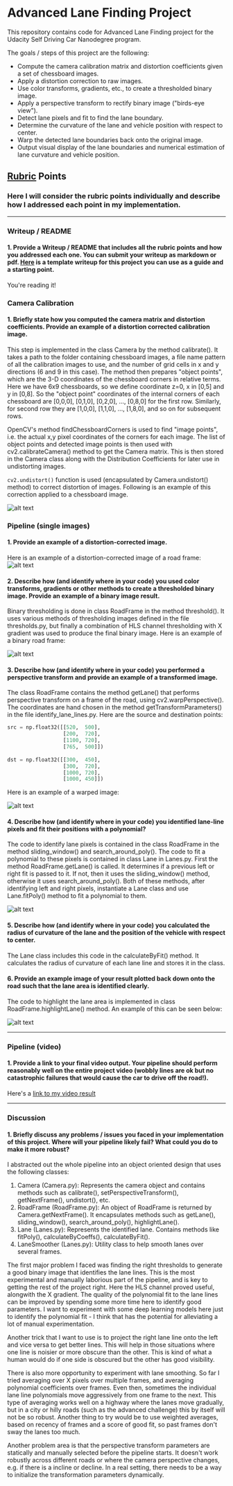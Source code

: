 # Advanced Lane Finding Project

This repository contains code for Advanced Lane Finding project for the Udacity Self Driving Car Nanodegree program.

The goals / steps of this project are the following:

* Compute the camera calibration matrix and distortion coefficients given a set of chessboard images.
* Apply a distortion correction to raw images.
* Use color transforms, gradients, etc., to create a thresholded binary image.
* Apply a perspective transform to rectify binary image ("birds-eye view").
* Detect lane pixels and fit to find the lane boundary.
* Determine the curvature of the lane and vehicle position with respect to center.
* Warp the detected lane boundaries back onto the original image.
* Output visual display of the lane boundaries and numerical estimation of lane curvature and vehicle position.

[//]: # (Image References)

[image1]: ./undistorted.png "Undistorted"
[image2]: ./road_undistorted.jpg "Road Transformed"
[image3]: ./examples/binary_combo_example.jpg "Binary Example"
[image4]: ./examples/warped_straight_lines.jpg "Warp Example"
[image5]: ./examples/color_fit_lines.jpg "Fit Visual"
[image6]: ./examples/example_output.jpg "Output"
[video1]: ./project_video.mp4 "Video"

## [Rubric](https://review.udacity.com/#!/rubrics/571/view) Points

### Here I will consider the rubric points individually and describe how I addressed each point in my implementation.  

---

### Writeup / README

#### 1. Provide a Writeup / README that includes all the rubric points and how you addressed each one.  You can submit your writeup as markdown or pdf.  [Here](https://github.com/udacity/CarND-Advanced-Lane-Lines/blob/master/writeup_template.md) is a template writeup for this project you can use as a guide and a starting point.  

You're reading it!

### Camera Calibration

#### 1. Briefly state how you computed the camera matrix and distortion coefficients. Provide an example of a distortion corrected calibration image.

This step is implemented in the class Camera by the method calibrate(). It takes a path to the folder containing chessboard images, a file name pattern of all the calibration images to use, and the number of grid cells in x and y directions (6 and 9 in this case). The method then prepares "object points", which are the 3-D coordinates of the chessboard corners in relative terms. Here we have 6x9 chessboards, so we define coordinate z=0, x in [0,5] and y in [0,8]. So the "object point" coordinates of the internal corners of each chessboard are [0,0,0], [0,1,0], [0,2,0], ..., [0,8,0] for the first row. Similarly, for second row they are [1,0,0], [1,1,0], ..., [1,8,0], and so on for subsequent rows.

OpenCV's method findChessboardCorners is used to find "image points", i.e. the actual x,y pixel coordinates of the corners for each image. The list of object points and detected image points is then used with cv2.calibrateCamera() method to get the Camera matrix. This is then stored in the Camera class along with the Distribution Coefficients for later use in undistorting images.

`cv2.undistort()` function is used (encapsulated by Camera.undistort() method) to correct distortion of images. Following is an example of this correction applied to a chessboard image.

![alt text][image1]

### Pipeline (single images)

#### 1. Provide an example of a distortion-corrected image.

Here is an example of a distortion-corrected image of a road frame:
![alt text][image2]

#### 2. Describe how (and identify where in your code) you used color transforms, gradients or other methods to create a thresholded binary image.  Provide an example of a binary image result.

Binary thresholding is done in class RoadFrame in the method threshold(). It uses various methods of thresholding images defined in the file thresholds.py, but finally a combination of HLS channel thresholding with X gradient was used to produce the final binary image. Here is an example of a binary road frame:

![alt text][image3]

#### 3. Describe how (and identify where in your code) you performed a perspective transform and provide an example of a transformed image.

The class RoadFrame contains the method getLane() that performs perspective transform on a frame of the road, using cv2.warpPerspective(). The coordinates are hand chosen in the method getTransformParameters() in the file identify_lane_lines.py. Here are the source and destination points:

```python
src = np.float32([[520,  500],
                  [200,  720],
                  [1100, 720],
                  [765,  500]])
                  
dst = np.float32([[300,  450],
                  [300,  720],
                  [1000, 720],
                  [1000, 450]]) 
```

Here is an example of a warped image:

![alt text][image4]

#### 4. Describe how (and identify where in your code) you identified lane-line pixels and fit their positions with a polynomial?

The code to identify lane pixels is contained in the class RoadFrame in the method sliding_window() and search_around_poly(). The code to fit a polynomial to these pixels is contained in class Lane in Lanes.py. First the method RoadFrame.getLane() is called. It determines if a previous left or right fit is passed to it. If not, then it uses the sliding_window() method, otherwise it uses search_around_poly(). Both of these methods, after identifying left and right pixels, instantiate a Lane class and use Lane.fitPoly() method to fit a polynomial to them.

![alt text][image5]

#### 5. Describe how (and identify where in your code) you calculated the radius of curvature of the lane and the position of the vehicle with respect to center.

The Lane class includes this code in the calculateByFit() method. It calculates the radius of curvature of each lane line and stores it in the class.

#### 6. Provide an example image of your result plotted back down onto the road such that the lane area is identified clearly.

The code to highlight the lane area is implemented in class RoadFrame.highlightLane() method.  An example of this can be seen below:

![alt text][image6]

---

### Pipeline (video)

#### 1. Provide a link to your final video output.  Your pipeline should perform reasonably well on the entire project video (wobbly lines are ok but no catastrophic failures that would cause the car to drive off the road!).

Here's a [link to my video result](./project_video.mp4)

---

### Discussion

#### 1. Briefly discuss any problems / issues you faced in your implementation of this project.  Where will your pipeline likely fail?  What could you do to make it more robust?

I abstracted out the whole pipeline into an object oriented design that uses the following classes:

1. Camera (Camera.py): Represents the camera object and contains methods such as calibrate(), setPerspectiveTransform(), getNextFrame(), undistort(), etc.
2. RoadFrame (RoadFrame.py): An object of RoadFrame is returned by Camera.getNextFrame(). It encapsulates methods such as getLane(), sliding_window(), search_around_poly(), highlightLane().
3. Lane (Lanes.py): Represents the identified lane. Contains methods like fitPoly(), calculateByCoeffs(), calculateByFit().
4. LaneSmoother (Lanes.py): Utility class to help smooth lanes over several frames.

The first major problem I faced was finding the right thresholds to generate a good binary image that identifies the lane lines. This is the most experimental and manually laborious part of the pipeline, and is key to getting the rest of the project right. Here the HLS channel proved useful, alongwith the X gradient. The quality of the polynomial fit to the lane lines can be improved by spending some more time here to identify good parameters. I want to experiment with some deep learning models here just to identify the polynomial fit - I think that has the potential for alleviating a lot of manual experimentation. 

Another trick that I want to use is to project the right lane line onto the left and vice versa to get better lines. This will help in those situations where one line is noisier or more obscure than the other. This is kind of what a human would do if one side is obscured but the other has good visibility.

There is also more opportunity to experiment with lane smoothing. So far I tried averaging over X pixels over multiple frames, and averaging polynomial coefficients over frames. Even then, sometimes the individual lane line polynomials move aggressively from one frame to the next. This type of averaging works well on a highway where the lanes move gradually, but in a city or hilly roads (such as the advanced challenge) this by itself will not be so robust. Another thing to try would be to use weighted averages, based on recency of frames and a score of good fit, so past frames don't sway the lanes too much.

Another problem area is that the perspective transform parameters are statically and manually selected before the pipeline starts. It doesn't work robustly across different roads or where the camera perspective changes, e.g. if there is a incline or decline. In a real setting, there needs to be a way to initialize the transformation parameters dynamically.
